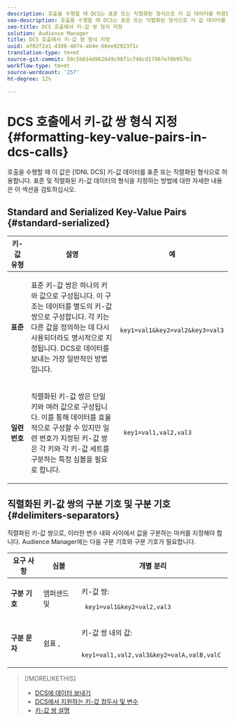 ```yaml
---
description: 호출을 수행할 때 DCS는 표준 또는 직렬화된 형식으로 키 값 데이터를 허용합니다. 표준 및 직렬화된 키-값 데이터의 형식을 지정하는 방법에 대한 자세한 내용은 이 섹션을 검토하십시오.
seo-description: 호출을 수행할 때 DCS는 표준 또는 직렬화된 형식으로 키 값 데이터를 허용합니다. 표준 및 직렬화된 키-값 데이터의 형식을 지정하는 방법에 대한 자세한 내용은 이 섹션을 검토하십시오.
seo-title: DCS 호출에서 키-값 쌍 형식 지정
solution: Audience Manager
title: DCS 호출에서 키-값 쌍 형식 지정
uuid: af02f2a1-4388-4074-ab4e-66ee82023f1c
translation-type: tm+mt
source-git-commit: 50c5b654d962649c98f1c740cd17967e70b957bc
workflow-type: tm+mt
source-wordcount: '257'
ht-degree: 12%

---
```



# DCS 호출에서 키-값 쌍 형식 지정 {#formatting-key-value-pairs-in-dcs-calls}

호출을 수행할 때 이 값은 [!DNL DCS] 키-값 데이터를 표준 또는 직렬화된 형식으로 허용합니다. 표준 및 직렬화된 키-값 데이터의 형식을 지정하는 방법에 대한 자세한 내용은 이 섹션을 검토하십시오.

## Standard and Serialized Key-Value Pairs {#standard-serialized}

<table id="table_A220F9B359F34C6EA7B83618FC22EE3A"> 
 <thead> 
  <tr> 
   <th colname="col1" class="entry"> 키-값 유형 </th> 
   <th colname="col2" class="entry"> 설명 </th> 
   <th colname="col3" class="entry"> 예 </th> 
  </tr> 
 </thead>
 <tbody> 
  <tr> 
   <td colname="col1"> <b>표준</b> </td> 
   <td colname="col2"> <p>표준 키-값 쌍은 하나의 키와 값으로 구성됩니다. 이 구조는 데이터를 별도의 키-값 쌍으로 구성합니다. 각 키는 다른 값을 정의하는 데 다시 사용되더라도 명시적으로 지정됩니다. DCS로 데이터를 보내는 가장 일반적인 방법입니다. </p> </td>
   <td colname="col3"> <code> key1=val1&amp;key2=val2&amp;key3=val3</code> </td>
  </tr>
  <tr> 
   <td colname="col1"> <b>일련 번호</b> </td> 
   <td colname="col2"> <p>직렬화된 키-값 쌍은 단일 키와 여러 값으로 구성됩니다. 이를 통해 데이터를 효율적으로 구성할 수 있지만 일련 번호가 지정된 키-값 쌍은 각 키와 각 키-값 세트를 구분하는 특정 심볼을 필요로 합니다. </p> </td> 
   <td colname="col3"> <code> key1=val1,val2,val3</code> </td> 
  </tr>
 </tbody>
</table>

## 직렬화된 키-값 쌍의 구분 기호 및 구분 기호 {#delimiters-separators}

직렬화된 키-값 쌍으로, 이러한 변수 내와 사이에서 값을 구분하는 마커를 지정해야 합니다. Audience Manager에는 다음 구분 기호와 구분 기호가 필요합니다.

<table id="table_8FD4E6B9506943AEA619D4089913ECBC"> 
 <thead> 
  <tr> 
   <th colname="col1" class="entry"> 요구 사항 </th> 
   <th colname="col2" class="entry"> 심볼 </th> 
   <th colname="col3" class="entry"> 개별 분리 </th> 
  </tr>
 </thead>
 <tbody> 
  <tr> 
   <td colname="col1"><b>구분 기호</b> </td> 
   <td colname="col2"> 앰퍼샌드 및 </td> 
   <td colname="col3"> <p>키-값 쌍: </p> <p><code> key1=val1&amp;key2=val2,val3</code> </p> </td> 
  </tr> 
  <tr> 
   <td colname="col1"><b>구분 문자</b> </td> 
   <td colname="col2"> 쉼표 , </td> 
   <td colname="col3"> <p>키-값 쌍 내의 값: </p> <p><code> key1=val1,val2,val3&amp;key2=valA,valB,valC</code> </p> </td> 
  </tr> 
 </tbody> 
</table>

>[!MORELIKETHIS]
>
>* [DCS에 데이터 보내기](../../../api/dcs-intro/dcs-event-calls/dcs-url-send.md)
>* [DCS에서 지원하는 키-값 접두사 및 변수](../../../api/dcs-intro/dcs-api-reference/dcs-keys.md)
>* [키-값 쌍 설명](../../../reference/key-value-pairs-explained.md)

